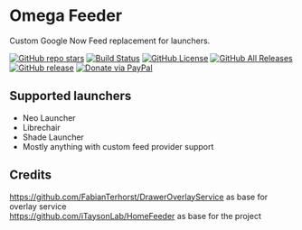 # Omega Feeder
Custom Google Now Feed replacement for launchers.

[![GitHub repo stars](https://img.shields.io/github/stars/saulhdev/OmegaFeeder?style=flat)](https://github.com/saulhdev/OmegaFeeder/stargazers)
[![Build Status](https://img.shields.io/github/workflow/status/saulhdev/OmegaFeeder/Omega%20Feeder%20CI?event=push&logo=github&style=flat)](https://github.com/saulhdev/OmegaFeeder/actions?query=workflow%3A%22Omega+Feeder+CI%22+event%3Apush)
[![GitHub License](https://img.shields.io/github/license/saulhdev/OmegaFeeder)](https://github.com/saulhdev/Neo-Launcher/blob/main/LICENSE)
[![GitHub All Releases](https://img.shields.io/github/downloads/saulhdev/OmegaFeeder/total.svg?style=fla)](https://github.com/saulhdev/OmegaFeeder/releases/)
[![GitHub release](https://img.shields.io/github/v/release/saulhdev/OmegaFeeder?display_name=tag)](https://github.com/saulhdev/OmegaFeeder/releases/latest)
<a href="https://www.paypal.com/paypalme/saulhdev"><img src="https://img.shields.io/badge/Paypal-Donate-blue?style=flat&logo=paypal" alt="Donate via PayPal"/></a>

## Supported launchers
- Neo Launcher
- Librechair
- Shade Launcher
- Mostly anything with custom feed provider support

## Credits
https://github.com/FabianTerhorst/DrawerOverlayService as base for overlay service <br/>
https://github.com/iTaysonLab/HomeFeeder as base for the project